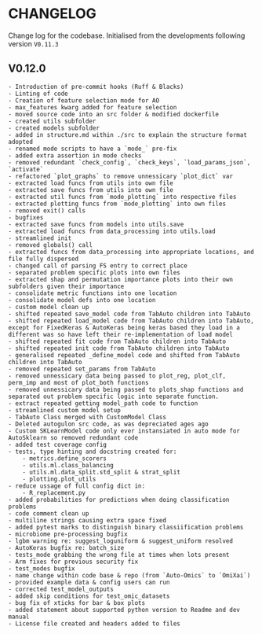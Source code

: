 <!--
 Copyright 2024 IBM Corp.
 
 Licensed under the Apache License, Version 2.0 (the "License");
 you may not use this file except in compliance with the License.
 You may obtain a copy of the License at
 
     http://www.apache.org/licenses/LICENSE-2.0
 
 Unless required by applicable law or agreed to in writing, software
 distributed under the License is distributed on an "AS IS" BASIS,
 WITHOUT WARRANTIES OR CONDITIONS OF ANY KIND, either express or implied.
 See the License for the specific language governing permissions and
 limitations under the License.
-->

# CHANGELOG

Change log for the codebase. Initialised from the developments following version `V0.11.3`

## V0.12.0

    - Introduction of pre-commit hooks (Ruff & Blacks)
    - Linting of code
    - Creation of feature selection mode for AO
    - max_features kwarg added for feature selection
    - moved source code into an src folder & modified dockerfile
    - created utils subfolder
    - created models subfolder
    - added in structure.md within ./src to explain the structure format adopted
    - renamed mode scripts to have a `mode_` pre-fix
    - added extra assertion in mode checks
    - removed redundant `check_config`, `check_keys`, `load_params_json`, `activate`
    - refactored `plot_graphs` to remove unnessicary `plot_dict` var
    - extracted load funcs from utils into own file
    - extracted save funcs from utils into own file
    - extracted util funcs from `mode_plotting` into respective files
    - extracted plotting funcs from `mode_plotting` into own files
    - removed exit() calls
    - bugfixes
    - extracted save funcs from models into utils.save
    - extracted load funcs from data_processing into utils.load
    - streamlined init
    - removed globals() call
    - extracted funcs from data_processing into appropriate locations, and file fully dispersed
    - changed call of parsing FS entry to correct place
    - separated problem specific plots into own files
    - extracted shap and permutation importance plots into their own subfolders given their importance
    - consolidate metric functions into one location
    - consolidate model defs into one location
    - custom model clean up
    - shifted repeated save_model code from TabAuto children into TabAuto
    - shifted repeated load_model code from TabAuto children into TabAuto, except for FixedKeras & AutoKeras being keras based they load in a different was so have left their re-implementation of load model
    - shifted repeated fit code from TabAuto children into TabAuto
    - shifted repeated init code from TabAuto children into TabAuto
    - generalised repeated _define_model code and shifted from TabAuto children into TabAuto
    - removed repeated set_params from TabAuto
    - removed unnessicary data being passed to plot_reg, plot_clf, perm_imp and most of plot_both functions
    - removed unnessicary data being passed to plots_shap functions and separated out problem specific logic into separate function.
    - extract repeated getting model_path code to function
    - streamlined custom model setup
    - TabAuto Class merged with CustomModel Class
    - Deleted autogulon src code, as was depreciated ages ago
    - Custom SKLearnModel code only ever instansiated in auto mode for AutoSklearn so removed redundant code
    - added test coverage config
    - tests, type hinting and docstring created for:
        - metrics.define_scorers
        - utils.ml.class_balancing
        - utils.ml.data_split.std_split & strat_split
        - plotting.plot_utils
    - reduce ussage of full config dict in:
        - R_replacement.py
    - added probabilities for predictions when doing classification problems
    - code comment clean up
    - multiline strings causing extra space fixed
    - added pytest marks to distinguish binary classiification problems
    - microbiome pre-processing bugfix
    - lgbm warning re: suggest_loguniform & suggest_uniform resolved
    - AutoKeras bugfix re: batch_size
    - tests_mode grabbing the wrong file at times when lots present
    - Arm fixes for previous security fix
    - test_modes bugfix
    - name change within code base & repo (from `Auto-Omics` to `OmiXai`)
    - provided example data & config users can run
    - corrected test_model_outputs
    - added skip conditions for test_omic_datasets
    - bug fix of xticks for bar & box plots
    - added statement about supported python version to Readme and dev manual
    - License file created and headers added to files
